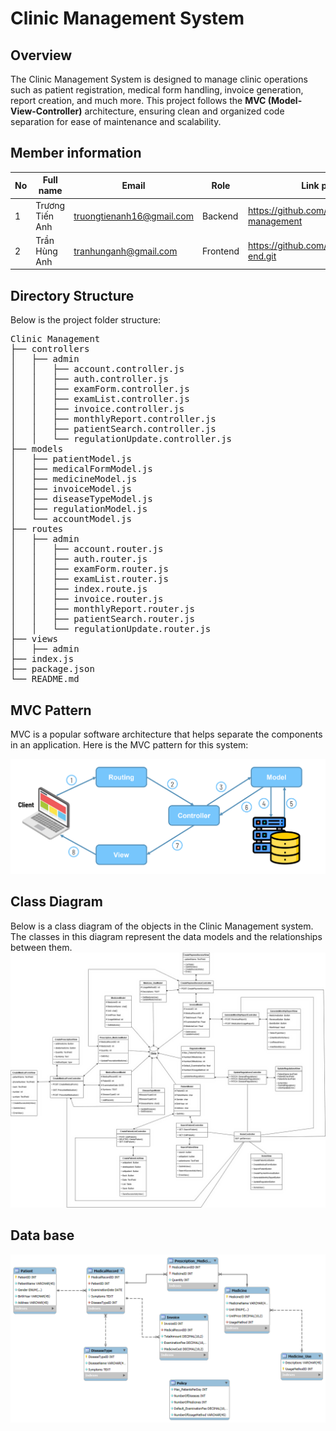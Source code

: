 # Clinic Management System

## Overview

The Clinic Management System is designed to manage clinic operations such as patient registration, medical form handling, invoice generation, report creation, and much more. This project follows the **MVC (Model-View-Controller)** architecture, ensuring clean and organized code separation for ease of maintenance and scalability.

## Member information

| **No** | **Full name** | **Email** | **Role** | **Link project**|
|-------|---------------|---------|-----|-----|
| 1     | Trương Tiến Anh | truongtienanh16@gmail.com |  Backend  | https://github.com/trgtanhh04/Clinic-management
| 2     | Trần Hùng Anh | tranhunganh@gmail.com | Frontend | https://github.com/TranRoger/front-end.git


## Directory Structure

Below is the project folder structure:

<pre>
Clinic Management
├── controllers
│   ├── admin
│   │   ├── account.controller.js
│   │   ├── auth.controller.js
│   │   ├── examForm.controller.js
│   │   ├── examList.controller.js
│   │   ├── invoice.controller.js
│   │   ├── monthlyReport.controller.js
│   │   ├── patientSearch.controller.js
│   │   └── regulationUpdate.controller.js
├── models
│   ├── patientModel.js
│   ├── medicalFormModel.js
│   ├── medicineModel.js
│   ├── invoiceModel.js
│   ├── diseaseTypeModel.js
│   ├── regulationModel.js
│   └── accountModel.js
├── routes
│   ├── admin
│   │   ├── account.router.js
│   │   ├── auth.router.js
│   │   ├── examForm.router.js
│   │   ├── examList.router.js
│   │   ├── index.route.js
│   │   ├── invoice.router.js
│   │   ├── monthlyReport.router.js
│   │   ├── patientSearch.router.js
│   │   └── regulationUpdate.router.js
├── views
│   ├── admin
├── index.js
├── package.json
└── README.md
</pre>

## MVC Pattern

MVC is a popular software architecture that helps separate the components in an application. Here is the MVC pattern for this system:

![Mô hình MVC](https://github.com/trgtanhh04/Clinic-management/blob/main/mvc.png)

## Class Diagram

Below is a class diagram of the objects in the Clinic Management system. The classes in this diagram represent the data models and the relationships between them.
![Class Diagram](https://github.com/trgtanhh04/Clinic-management/blob/main/classdiagram.png)

## Data base

![Class Diagram](https://github.com/trgtanhh04/Clinic-management/blob/main/er.png)

